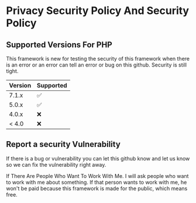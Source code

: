 # Privacy Security Policy And Security Policy

## Supported Versions For PHP

This framework is new for testing the security of this framework when there is an error or an error can tell an error or bug on this github.
Security is still tight.

| Version | Supported          |
| ------- | ------------------ |
| 7.1.x   | :white_check_mark: |
| 5.0.x   | :white_check_mark: |
| 4.0.x   | :x:                |
| < 4.0   | :x:                |

## Report a security Vulnerability

If there is a bug or vulnerability you can let this github know and let us know so we can fix the vulnerability right away.

If There Are People Who Want To Work With Me. I will ask people who want to work with me about something. 
If that person wants to work with me, he won't be paid because this framework is made for the public, which means free.
